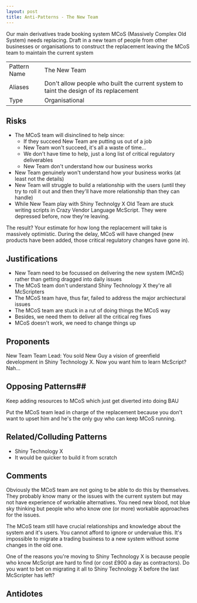 ```yaml
---
layout: post
title: Anti-Patterns - The New Team
---
```


Our main derivatives trade booking system MCoS (Massively Complex Old System)
needs replacing. Draft in a new team of people from other businesses or
organisations to construct the replacement leaving the MCoS team to maintain
the current system

<table>
  <tbody>
    <tr>
      <td>Pattern Name</td>
      <td>The New Team</td>
    </tr>
    <tr>
      <td>Aliases</td>
      <td>Don't allow people who built the current system to taint the
              design of its replacement </td>
    </tr>
    <tr>
      <td>Type</td>
      <td>Organisational</td>
    </tr>
  </tbody>
</table>


## Risks ##

* The MCoS team will disinclined to help since:
  - If they succeed New Team are putting us out of a job
  - New Team won't succeed, it's all a waste of time...
  - We don't have time to help, just a long list of critical regulatory
    deliverables
  - New Team don't understand how our business works
* New Team genuinely won't understand how your business works (at least not
  the details)
* New Team will struggle to build a relationship with the users (until they
  try to roll it out and then they'll have more relationship than they can
  handle)
* While New Team play with Shiny Technolgy X Old Team are stuck writing
  scripts in Crazy Vendor Language McScript. They were depressed before, now
  they're leaving.

The result? Your estimate for how long the replacement will take is massively
optimistic. During the delay, MCoS will have changed (new products have been
added, those critical regulatory changes have gone in).

## Justifications ##

* New Team need to be focussed on delivering the new system (MCnS) rather than
  getting dragged into daily issues
* The MCoS team don't understand Shiny Technology X they're all McScripters
* The MCoS team have, thus far, failed to address the major archiectural
  issues
* The MCoS team are stuck in a rut of doing things the MCoS way
* Besides, we need them to deliver all the critical reg fixes
* MCoS doesn't work, we need to change things up

## Proponents ##

New Team Team Lead: You sold New Guy a vision of greenfield development in
                    Shiny Technology X. Now you want him
                    to learn McScript?  Nah...

## Opposing Patterns##

Keep adding resources to MCoS which just get diverted into doing BAU

Put the MCoS team lead in charge of the replacement because you don't want to
upset him and he's the only guy who can keep MCoS running.


## Related/Colluding Patterns ##

* Shiny Technology X
* It would be quicker to build it from scratch


## Comments ##

Obviously the MCoS team are not going to be able to do this by themselves.
They probably know many or the issues with the current system but may not have
experience of workable alternatives. You need new blood, not blue sky thinking
but people who who know one (or more) workable approaches for the issues.


The MCoS team still have crucial relationships and knowledge about the system
and it's users. You cannot afford to ignore or undervalue this. It's
impossible to migrate a trading business to a new system without some changes
in the old one.

One of the reasons you're moving to Shiny Technology X is because people who
know McScript are hard to find (or cost £900 a day as contractors). Do you
want to bet on migrating it all to Shiny Technology X before the last
McScripter has left?

## Antidotes ##





